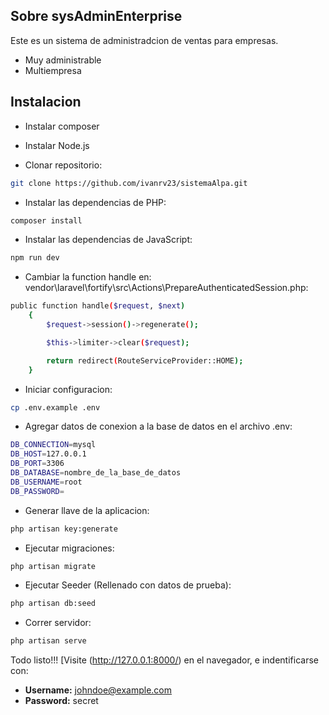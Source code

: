 <!-- <p align="center"><a href="https://laravel.com" target="_blank"><img src="https://raw.githubusercontent.com/laravel/art/master/logo-lockup/5%20SVG/2%20CMYK/1%20Full%20Color/laravel-logolockup-cmyk-red.svg" width="400"></a></p> -->

<!-- <p align="center">
<a href="https://travis-ci.org/laravel/framework"><img src="https://travis-ci.org/laravel/framework.svg" alt="Build Status"></a>
<a href="https://packagist.org/packages/laravel/framework"><img src="https://img.shields.io/packagist/dt/laravel/framework" alt="Total Downloads"></a>
<a href="https://packagist.org/packages/laravel/framework"><img src="https://img.shields.io/packagist/v/laravel/framework" alt="Latest Stable Version"></a>
<a href="https://packagist.org/packages/laravel/framework"><img src="https://img.shields.io/packagist/l/laravel/framework" alt="License"></a>
</p> -->

## Sobre sysAdminEnterprise

Este es un sistema de administradcion de ventas para empresas.

- Muy administrable
- Multiempresa

## Instalacion

- Instalar composer
- Instalar Node.js

- Clonar repositorio:
```sh
git clone https://github.com/ivanrv23/sistemaAlpa.git
```
- Instalar las dependencias de PHP:
```sh
composer install
```
- Instalar las dependencias de JavaScript:
```sh
npm run dev
```
- Cambiar la function handle en: vendor\laravel\fortify\src\Actions\PrepareAuthenticatedSession.php:

```sh
public function handle($request, $next)
    {
        $request->session()->regenerate();

        $this->limiter->clear($request);

        return redirect(RouteServiceProvider::HOME);
    }
```
- Iniciar configuracion:

```sh
cp .env.example .env
```

- Agregar datos de conexion a la base de datos en el archivo .env:
```sh
DB_CONNECTION=mysql
DB_HOST=127.0.0.1
DB_PORT=3306
DB_DATABASE=nombre_de_la_base_de_datos
DB_USERNAME=root
DB_PASSWORD=
```

- Generar llave de la aplicacion:

```sh
php artisan key:generate
```

- Ejecutar migraciones:

```sh
php artisan migrate
```

- Ejecutar Seeder (Rellenado con datos de prueba):

```sh
php artisan db:seed
```

- Correr servidor:

```sh
php artisan serve
```

Todo listo!!! [Visite (http://127.0.0.1:8000/) en el navegador, e indentificarse con:

- **Username:** johndoe@example.com
- **Password:** secret

<!-- Laravel is accessible, powerful, and provides tools required for large, robust applications. -->

<!-- ## Learning Laravel

Laravel has the most extensive and thorough [documentation](https://laravel.com/docs) and video tutorial library of all modern web application frameworks, making it a breeze to get started with the framework.

If you don't feel like reading, [Laracasts](https://laracasts.com) can help. Laracasts contains over 1500 video tutorials on a range of topics including Laravel, modern PHP, unit testing, and JavaScript. Boost your skills by digging into our comprehensive video library. -->

<!-- ## Laravel Sponsors

We would like to extend our thanks to the following sponsors for funding Laravel development. If you are interested in becoming a sponsor, please visit the Laravel [Patreon page](https://patreon.com/taylorotwell).

### Premium Partners

- **[Vehikl](https://vehikl.com/)**
- **[Tighten Co.](https://tighten.co)** 
- **[Kirschbaum Development Group](https://kirschbaumdevelopment.com)**
- **[64 Robots](https://64robots.com)**
- **[Cubet Techno Labs](https://cubettech.com)**
- **[Cyber-Duck](https://cyber-duck.co.uk)**
- **[Many](https://www.many.co.uk)**
- **[Webdock, Fast VPS Hosting](https://www.webdock.io/en)**
- **[DevSquad](https://devsquad.com)**
- **[Curotec](https://www.curotec.com/services/technologies/laravel/)**
- **[OP.GG](https://op.gg)**
- **[WebReinvent](https://webreinvent.com/?utm_source=laravel&utm_medium=github&utm_campaign=patreon-sponsors)**
- **[Lendio](https://lendio.com)**

## Contributing

Thank you for considering contributing to the Laravel framework! The contribution guide can be found in the [Laravel documentation](https://laravel.com/docs/contributions).

## Code of Conduct

In order to ensure that the Laravel community is welcoming to all, please review and abide by the [Code of Conduct](https://laravel.com/docs/contributions#code-of-conduct).

## Security Vulnerabilities

If you discover a security vulnerability within Laravel, please send an e-mail to Taylor Otwell via [taylor@laravel.com](mailto:taylor@laravel.com). All security vulnerabilities will be promptly addressed.

## License

The Laravel framework is open-sourced software licensed under the [MIT license](https://opensource.org/licenses/MIT). -->
